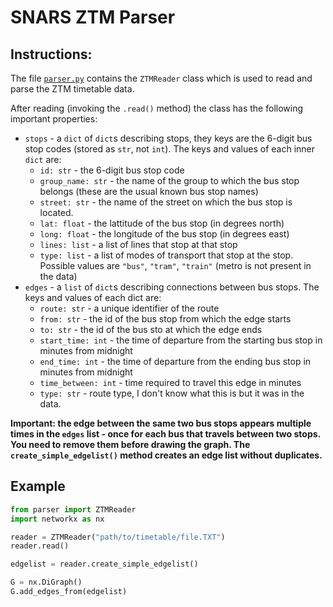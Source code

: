# SNARS ZTM Parser

## Instructions:

The file [`parser.py`](parser.py) contains the `ZTMReader` class which is used to read and parse the ZTM timetable data.

After reading (invoking the `.read()` method) the class has the following important properties:

- `stops` - a `dict` of `dict`s describing stops, they keys are the 6-digit bus stop codes (stored as `str`, not `int`). The keys and values of each inner `dict` are:
    - `id: str` - the 6-digit bus stop code
    - `group_name: str` - the name of the group to which the bus stop belongs (these are the usual known bus stop names)
    - `street: str` - the name of the street on which the bus stop is located.
    - `lat: float` - the lattitude of the bus stop (in degrees north)
    - `long: float` - the longitude of the bus stop (in degrees east)
    - `lines: list` - a list of lines that stop at that stop
    - `type: list` - a list of modes of transport that stop at the stop. Possible values are `"bus"`, `"tram"`, `"train"` (metro is not present in the data)
- `edges` - a `list` of `dict`s describing connections between bus stops. The keys and values of each dict are:
    - `route: str` - a unique identifier of the route
    - `from: str` - the id of the bus stop from which the edge starts
    - `to: str` - the id of the  bus sto at which the edge ends
    - `start_time: int` - the time of departure from the starting bus stop in minutes from midnight
    - `end_time: int` - the time of departure from the ending bus stop in minutes from midnight
    - `time_between: int` - time required to travel this edge in minutes
    - `type: str` - route type, I don't know what this is but it was in the data.

**Important: the edge between the same two bus stops appears multiple times in the `edges` list - once for each bus that travels between two stops. You need to remove them before drawing the graph. The `create_simple_edgelist()` method creates an edge list without duplicates.**

## Example

```python
from parser import ZTMReader
import networkx as nx

reader = ZTMReader("path/to/timetable/file.TXT")
reader.read()

edgelist = reader.create_simple_edgelist()

G = nx.DiGraph()
G.add_edges_from(edgelist)
```
